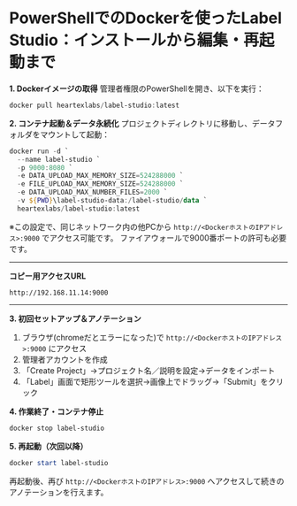 # PowerShellでのDockerを使ったLabel Studio：インストールから編集・再起動まで

**1. Dockerイメージの取得**
管理者権限のPowerShellを開き、以下を実行：

```powershell
docker pull heartexlabs/label-studio:latest
```

**2. コンテナ起動＆データ永続化**
プロジェクトディレクトリに移動し、データフォルダをマウントして起動：

```powershell
docker run -d `
  --name label-studio `
  -p 9000:8080 `
  -e DATA_UPLOAD_MAX_MEMORY_SIZE=524288000 `
  -e FILE_UPLOAD_MAX_MEMORY_SIZE=524288000 `
  -e DATA_UPLOAD_MAX_NUMBER_FILES=2000 `
  -v ${PWD}\label-studio-data:/label-studio/data `
  heartexlabs/label-studio:latest
```
※この設定で、同じネットワーク内の他PCから `http://<DockerホストのIPアドレス>:9000` でアクセス可能です。
ファイアウォールで9000番ポートの許可も必要です。

---

**コピー用アクセスURL**

```
http://192.168.11.14:9000
```

---

**3. 初回セットアップ＆アノテーション**

1. ブラウザ(chromeだとエラーになった)で `http://<DockerホストのIPアドレス>:9000` にアクセス
2. 管理者アカウントを作成
3. 「Create Project」→プロジェクト名／説明を設定→データをインポート
4. 「Label」画面で矩形ツールを選択→画像上でドラッグ→「Submit」をクリック

**4. 作業終了・コンテナ停止**

```powershell
docker stop label-studio
```

**5. 再起動（次回以降）**

```powershell
docker start label-studio
```

再起動後、再び `http://<DockerホストのIPアドレス>:9000` へアクセスして続きのアノテーションを行えます。

